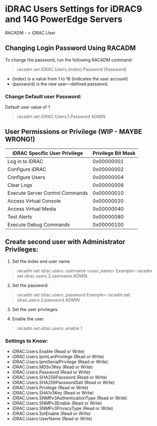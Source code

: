 # iDRAC Users Settings for iDRAC9 and 14G PowerEdge Servers
RACADM - > iDRAC.User
## Changing Login Password Using RACADM
To change the password, run the following RACADM command:
> racadm set iDRAC.Users.(index).Password (Password)

* (index) is a value from 1 to 16 (indicates the user account)
* (password) is the new user—defined password.
### Change Default user Password:
Default user <index> value of 1
> racadm set iDRAC.Users.1.Password ADMIN
##  User Permissions or Privilege  (WIP - MAYBE WRONG!)

|iDRAC Specific User Privilege	|Privilege Bit Mask|
|---|---|
|Log in to iDRAC | 0x00000001 |
|Configure iDRAC|0x00000002|
|Configure Users|0x00000004|
|Clear Logs|0x00000008|
|Execute Server Control Commands|0x00000010|
|Access Virtual Console|0x00000020|
|Access Virtual Media|0x00000040|
|Test Alerts|0x00000080|
|Execute Debug Commands|0x00000100|
## Create second user with Administrator Privileges:
1. Set the index and user name.
> racadm set idrac.users.<index>.username <user_name>
Example> racadm set idrac.users.2.username ADMIN
2. Set the password.
> racadm set idrac.users.<index>.password <password>
Example> racadm set idrac.users.2.password ADMIN
3. Set the user privileges.

4. Enable the user.
> racadm set.idrac.users.<index>.enable 1

### Settings to Know:
* iDRAC.Users.Enable (Read or Write)
* iDRAC.Users.IpmiLanPrivilege (Read or Write)
* iDRAC.Users.IpmiSerialPrivilege (Read or Write)
* iDRAC.Users.MD5v3Key (Read or Write)
* iDRAC.Users.Password (Read or Write)
* iDRAC.Users.SHA256Password (Read or Write)
* iDRAC.Users.SHA256PasswordSalt (Read or Write)
* iDRAC.Users.Privilege (Read or Write)
* iDRAC.Users.SHA1v3Key (Read or Write)
* iDRAC.Users.SNMPv3AuthenticationType (Read or Write)
* iDRAC.Users.SNMPv3Enable (Read or Write)
* iDRAC.Users.SNMPv3PrivacyType (Read or Write)
* iDRAC.Users.SolEnable (Read or Write)
* iDRAC.Users.UserName (Read or Write)
